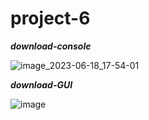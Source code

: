 # project-6

***download-console***

![image_2023-06-18_17-54-01](https://github.com/dhaubum/project-6/assets/135562914/07d71a8c-bf04-4f51-b5f6-30d4f46297e5)

***download-GUI***

![image](https://github.com/dhaubum/project-6/assets/135562914/663f9890-39c6-42c7-ba4a-dbaf7589ba4b)


